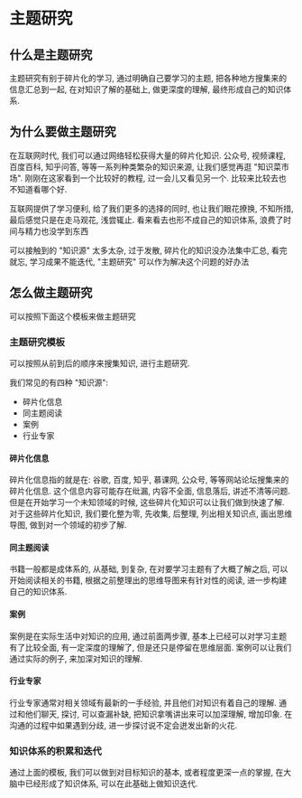 # 主题研究

## 什么是主题研究

主题研究有别于碎片化的学习, 通过明确自己要学习的主题, 把各种地方搜集来的信息汇总到一起, 在对知识了解的基础上, 做更深度的理解, 最终形成自己的知识体系. 

## 为什么要做主题研究

在互联网时代, 我们可以通过网络轻松获得大量的碎片化知识.  公众号, 视频课程, 百度百科, 知乎问答, 等等一系列种类繁杂的知识来源, 让我们感觉再逛 "知识菜市场".  刚刚在这家看到一个比较好的教程, 过一会儿又看见另一个.  比较来比较去也不知道看哪个好.  

互联网提供了学习便利, 给了我们更多的选择的同时, 也让我们眼花撩换, 不知所措, 最后感觉只是在走马观花, 浅尝辄止.  看来看去也形不成自己的知识体系, 浪费了时间与精力也没学到东西

可以接触到的 "知识源" 太多太杂, 过于发散, 碎片化的知识没办法集中汇总, 看完就忘, 学习成果不能迭代, "主题研究" 可以作为解决这个问题的好办法

## 怎么做主题研究

可以按照下面这个模板来做主题研究

### 主题研究模板

可以按照从前到后的顺序来搜集知识, 进行主题研究.

我们常见的有四种 "知识源":
* 碎片化信息 
* 同主题阅读 
* 案例 
* 行业专家

#### 碎片化信息 

碎片化信息指的就是在: 谷歌, 百度, 知乎, 慕课网, 公众号, 等等网站论坛搜集来的碎片化信息.  这个信息内容可能存在纰漏, 内容不全面, 信息落后, 讲述不清等问题.  但是在开始学习一个未知领域的时候, 这些碎片化知识可以让我们做到快速了解.  对于这些碎片化知识, 我们要化整为零, 先收集, 后整理, 列出相关知识点, 画出思维导图, 做到对一个领域的初步了解.

#### 同主题阅读

书籍一般都是成体系的, 从基础, 到复杂, 在对要学习主题有了大概了解之后, 可以开始阅读相关的书籍, 根据之前整理出的思维导图来有针对性的阅读, 进一步构建自己的知识体系.

#### 案例

案例是在实际生活中对知识的应用, 通过前面两步骤, 基本上已经可以对学习主题有了比较全面, 有一定深度的理解了, 但是还只是停留在思维层面. 案例可以让我们通过实际的例子, 来加深对知识的理解.

#### 行业专家

行业专家通常对相关领域有最新的一手经验, 并且他们对知识有着自己的理解.  通过和他们聊天, 探讨, 可以查漏补缺, 把知识拿嘴讲出来可以加深理解, 增加印象.  在沟通的过程中如果遇到分歧, 进一步探讨说不定会迸发出新的火花.

### 知识体系的积累和迭代

通过上面的模板, 我们可以做到对目标知识的基本, 或者程度更深一点的掌握, 在大脑中已经形成了知识体系, 可以在此基础上做知识迭代.







